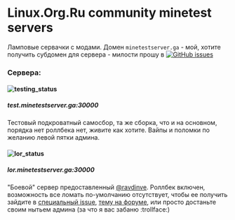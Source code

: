 # Linux.Org.Ru community minetest servers

Ламповые сервачки с модами. Домен `minetestserver.ga` - мой, хотите получить субдомен для сервера - милости прошу в [![GitHub issues](https://img.shields.io/github/issues-raw/timdorohin/lor-minetest-server.svg)](https://github.com/timdorohin/lor-minetest-server/issues)

### Сервера:

#### ![testing_status](https://img.shields.io/badge/Testing:-online-green.svg)
##### test.minetestserver.ga:30000
Тестовый подкроватный самосбор, та же сборка, что и на основном, порядка нет роллбека нет, живите как хотите. Вайпы и поломки по желанию левой пятки админа.

#### ![lor_status](https://img.shields.io/badge/Lor:-online-green.svg)
##### lor.minetestserver.ga:30000
"Боевой" сервер предоставленный [@ravdinve](https://github.com/ravdinve). Роллбек включен, возможность все ломать по-умолчанию отсутствует, чтобы ее получить зайдите в [специальный issue](https://github.com/timdorohin/lor-minetest-server/issues/1), [тему на форуме](https://www.linux.org.ru/forum/games/13503450), или просто достаньте своим нытьем админа (за что я вас забаню :trollface:)

